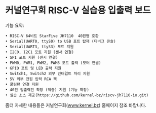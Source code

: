 # 커널연구회 RISC-V 실습용 입출력 보드

기능 요약:

    • RISC-V 64비트 StarFive JH7110  40핀맵 호환
    • Serial(UART0, ttyS0) to USB 포트 탑재 (디버그 콘솔)
    • Serial(UART3, ttyS3) 포트 지원
    • I2C0, I2C1 포트 지원 (센서 연결)
    • SPI 포트 지원 (센서 연결)
    • PWM0, PWM1, PWM2, PWM3 포트 출력 (모터 연결)
    • GPIO 포트 및 LED 출력 지원
    • Switch1, Switch2 외부 인터럽트 처리 지원
    • 5V 외부 전원 입력 RCA 잭
    • 쿨링팬 연결 지원
    • 40핀 입출력핀 확장 (적층) 지원 (기능 확장)
    • 실습 소스 제공(https://github.com/kernel-bz/riscv-jh7110-io.git)

좀더 자세한 내용들은 커널연구회(www.kernel.bz) 홈페이지 참조 바랍니다.
